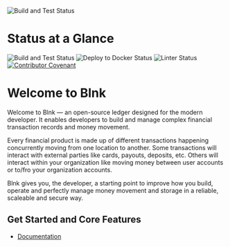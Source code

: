 ![Build and Test Status](https://res.cloudinary.com/dp8bwjdvg/image/upload/v1715242318/Blnk_AVI_tuxwg1.png
)

# Status at a Glance
 ![Build and Test Status](https://github.com/jerry-enebeli/Blnk/actions/workflows/go.yml/badge.svg)
![Deploy to Docker Status](https://github.com/jerry-enebeli/Blnk/actions/workflows/docker-publish.yml/badge.svg)
![Linter Status](https://github.com/jerry-enebeli/Blnk/actions/workflows/lint.yml/badge.svg)
 [![Contributor Covenant](https://img.shields.io/badge/Contributor%20Covenant-2.1-4baaaa.svg)](code_of_conduct.md)

# Welcome to Blnk
Welcome to Blnk — an open-source ledger designed for the modern developer. It enables developers to build and manage complex financial transaction records and money movement.

Every financial product is made up of different transactions happening concurrently moving from one location to another. Some transactions will interact with external parties like cards, payouts, deposits, etc. Others will interact within your organization like moving money between user accounts or to/fro your organization accounts.

Blnk gives you, the developer, a starting point to improve how you build, operate and perfectly manage money movement and storage in a reliable, scaleable and secure way.

## Get Started and Core Features
- [Documentation](https://docs.blnkledger.com)

